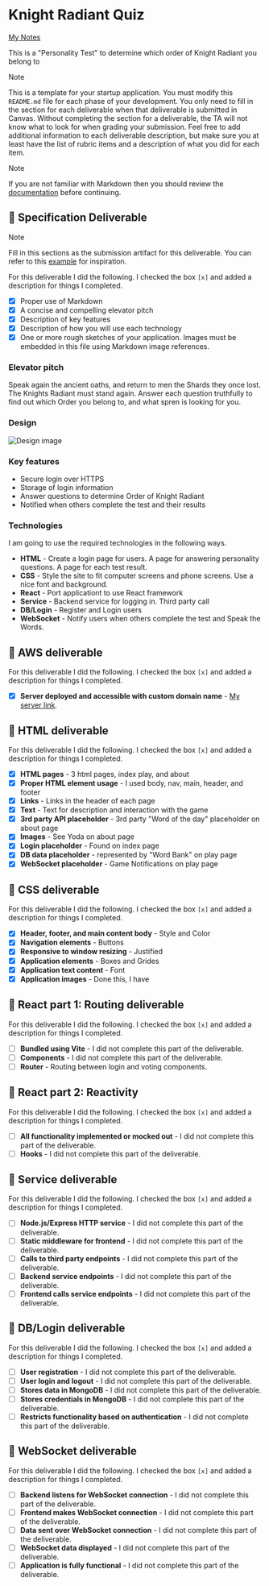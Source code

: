 # Knight Radiant Quiz

[My Notes](notes.md)

This is a "Personality Test" to determine which order of Knight Radiant you belong to

> [!NOTE]
>  This is a template for your startup application. You must modify this `README.md` file for each phase of your development. You only need to fill in the section for each deliverable when that deliverable is submitted in Canvas. Without completing the section for a deliverable, the TA will not know what to look for when grading your submission. Feel free to add additional information to each deliverable description, but make sure you at least have the list of rubric items and a description of what you did for each item.

> [!NOTE]
>  If you are not familiar with Markdown then you should review the [documentation](https://docs.github.com/en/get-started/writing-on-github/getting-started-with-writing-and-formatting-on-github/basic-writing-and-formatting-syntax) before continuing.

## 🚀 Specification Deliverable

> [!NOTE]
>  Fill in this sections as the submission artifact for this deliverable. You can refer to this [example](https://github.com/webprogramming260/startup-example/blob/main/README.md) for inspiration.

For this deliverable I did the following. I checked the box `[x]` and added a description for things I completed.

- [x] Proper use of Markdown
- [x] A concise and compelling elevator pitch
- [x] Description of key features
- [x] Description of how you will use each technology
- [x] One or more rough sketches of your application. Images must be embedded in this file using Markdown image references.

### Elevator pitch

Speak again the ancient oaths, and return to men the Shards they once lost. The Knights Radiant must stand again. Answer each question truthfully to find out which Order you belong to, and what spren is looking for you.

### Design

![Design image](https://github.com/SoftCottage/startup/blob/main/Cs260.jpeg)

### Key features

- Secure login over HTTPS
- Storage of login information
- Answer questions to determine Order of Knight Radiant
- Notified when others complete the test and their results

### Technologies

I am going to use the required technologies in the following ways.

- **HTML** - Create a login page for users. A page for answering personality questions. A page for each test result.
- **CSS** - Style the site to fit computer screens and phone screens. Use a nice font and background.
- **React** - Port applicationt to use React framework
- **Service** - Backend service for logging in. Third party call
- **DB/Login** - Register and Login users
- **WebSocket** - Notify users when others complete the test and Speak the Words.

## 🚀 AWS deliverable

For this deliverable I did the following. I checked the box `[x]` and added a description for things I completed.

- [x] **Server deployed and accessible with custom domain name** - [My server link](https://yourdomainnamehere.click).

## 🚀 HTML deliverable

For this deliverable I did the following. I checked the box `[x]` and added a description for things I completed.

- [x] **HTML pages** - 3 html pages, index play, and about
- [x] **Proper HTML element usage** - I used body, nav, main, header, and footer
- [x] **Links** - Links in the header of each page
- [x] **Text** - Text for description and interaction with the game
- [x] **3rd party API placeholder** - 3rd party "Word of the day" placeholder on about page
- [x] **Images** - See Yoda on about page
- [x] **Login placeholder** - Found on index page
- [x] **DB data placeholder** - represented by "Word Bank" on play page
- [x] **WebSocket placeholder** - Game Notifications on play page

## 🚀 CSS deliverable

For this deliverable I did the following. I checked the box `[x]` and added a description for things I completed.

- [x] **Header, footer, and main content body** - Style and Color
- [x] **Navigation elements** - Buttons
- [x] **Responsive to window resizing** - Justified
- [x] **Application elements** - Boxes and Grides
- [x] **Application text content** - Font
- [x] **Application images** - Done this, I have

## 🚀 React part 1: Routing deliverable

For this deliverable I did the following. I checked the box `[x]` and added a description for things I completed.

- [ ] **Bundled using Vite** - I did not complete this part of the deliverable.
- [ ] **Components** - I did not complete this part of the deliverable.
- [ ] **Router** - Routing between login and voting components.

## 🚀 React part 2: Reactivity

For this deliverable I did the following. I checked the box `[x]` and added a description for things I completed.

- [ ] **All functionality implemented or mocked out** - I did not complete this part of the deliverable.
- [ ] **Hooks** - I did not complete this part of the deliverable.

## 🚀 Service deliverable

For this deliverable I did the following. I checked the box `[x]` and added a description for things I completed.

- [ ] **Node.js/Express HTTP service** - I did not complete this part of the deliverable.
- [ ] **Static middleware for frontend** - I did not complete this part of the deliverable.
- [ ] **Calls to third party endpoints** - I did not complete this part of the deliverable.
- [ ] **Backend service endpoints** - I did not complete this part of the deliverable.
- [ ] **Frontend calls service endpoints** - I did not complete this part of the deliverable.

## 🚀 DB/Login deliverable

For this deliverable I did the following. I checked the box `[x]` and added a description for things I completed.

- [ ] **User registration** - I did not complete this part of the deliverable.
- [ ] **User login and logout** - I did not complete this part of the deliverable.
- [ ] **Stores data in MongoDB** - I did not complete this part of the deliverable.
- [ ] **Stores credentials in MongoDB** - I did not complete this part of the deliverable.
- [ ] **Restricts functionality based on authentication** - I did not complete this part of the deliverable.

## 🚀 WebSocket deliverable

For this deliverable I did the following. I checked the box `[x]` and added a description for things I completed.

- [ ] **Backend listens for WebSocket connection** - I did not complete this part of the deliverable.
- [ ] **Frontend makes WebSocket connection** - I did not complete this part of the deliverable.
- [ ] **Data sent over WebSocket connection** - I did not complete this part of the deliverable.
- [ ] **WebSocket data displayed** - I did not complete this part of the deliverable.
- [ ] **Application is fully functional** - I did not complete this part of the deliverable.
